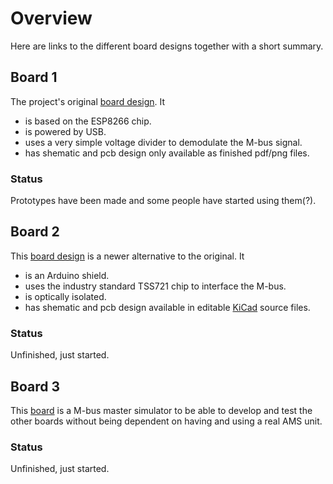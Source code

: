 
# Overview

Here are links to the different board designs together with a short summary.

## Board 1

The project's original [board design](Board_001). It

* is based on the ESP8266 chip.
* is powered by USB.
* uses a very simple voltage divider to demodulate the M-bus signal.
* has shematic and pcb design only available as finished pdf/png files.

### Status

Prototypes have been made and some people have started using them(?).

## Board 2

This [board design](Board_002) is a newer alternative to the original. It

* is an Arduino shield.
* uses the industry standard TSS721 chip to interface the M-bus.
* is optically isolated.
* has shematic and pcb design available in editable [KiCad](http://www.kicad-pcb.org/) source files.

### Status

Unfinished, just started.

## Board 3

This [board](Board_003) is a M-bus master simulator to be able to develop and
test the other boards without being dependent on having and using a real
AMS unit.

### Status

Unfinished, just started.
